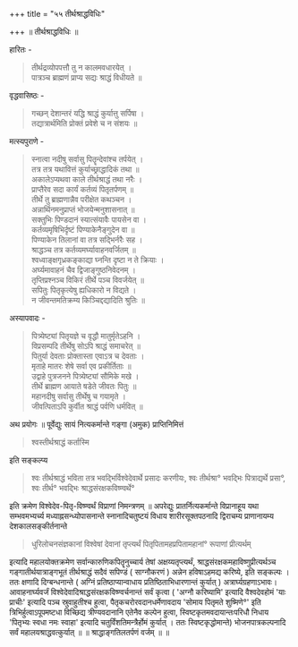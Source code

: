 +++
title = "५५ तीर्थश्राद्धविधिः"

+++
॥ तीर्थश्राद्धविधिः ॥

हारितः -

> तीर्थद्रव्योपपत्तौ तु न कालमवधारयेत् ।  
पात्रञ्च ब्राह्मणं प्राप्य सद्यः श्राद्धं विधीयते ॥

वृद्धवासिष्ठः -

> गच्छन् देशान्तरं यद्धि श्राद्धं कुर्यात्तु सर्पिषा ।  
तद्यात्रार्थमिति प्रोक्तं प्रवेशे च न संशयः ॥

मत्स्यपुराणे -

> स्नात्वा नदीषु सर्वासु पितॄन्देवांश्च तर्पयेत् ।  
तत्र तत्र यथावित्तं कुर्याच्छ्राद्धादिकं तथा ॥  
अकालेऽप्यथवा काले तीर्थश्राद्धं तथा नरैः ।  
प्राप्तैरेव सदा कार्यं कर्तव्यं पितृतर्पणम् ॥  
तीर्थे तु ब्राह्मणान्नैव परीक्षेत कथञ्चन ।  
अन्नार्थिनमनुप्राप्तं भोजयेन्मनुशासनात् ॥  
सक्तुभिः पिण्डदानं स्यात्संयावैः पायसेन वा ।  
कर्तव्यमृषिभिर्दृष्टं पिण्याकेनैङ्गुदेन वा ॥  
पिण्याकेन तिलानां वा तत्र सद्भिर्नरैः सह ।  
श्राद्धञ्च तत्र कर्तव्यमर्घ्यावाहनवर्जितम् ॥  
श्वध्वाङ्क्षगृध्रकङ्काद्या घ्नन्ति दृष्टा न ते क्रियाः ।  
अर्घ्यमावाहनं चैव द्विजाङ्गुष्ठनिवेदनम् ।  
तृप्तिप्रश्नञ्च विकिरं तीर्थे पञ्च विवर्जयेत् ॥  
सपितुः पितृकृत्येषु ह्यधिकारो न विद्यते ।  
न जीवन्तमतिक्रम्य किञ्चिद्दद्यादिति श्रुतिः ॥

अस्यापवादः -

> पित्र्येष्ट्यां पितृयज्ञे च वृद्धौ मातुर्मृतेऽहनि ।  
विप्रसम्पदि तीर्थेषु सोऽपि श्राद्धं समाचरेत् ॥  
पितुर्या देवताः प्रोक्तास्ता एवाऽत्र च देवताः ।  
मृताहे मातरः शेषे सर्वा एव प्रकीर्तिताः ॥  
उद्वाहे पुत्रजनने पित्र्येष्ट्यां सौमिके मखे ।  
तीर्थे ब्राह्मण आयाते षडेते जीवतः पितुः ॥  
महानदीषु सर्वासु तीर्थेषु च गयामृते ।  
जीवत्पिताऽपि कुर्वीत श्राद्धं पर्वणि धर्मवित् ॥

अथ प्रयोगः ॥ पूर्वेद्युः सायं नित्यकर्मान्ते गङ्गा (अमुक) प्राप्तिनिमित्तं

> श्वस्तीर्थश्राद्धं कर्तास्मि

इति सङ्कल्प्य

> श्वः तीर्थश्राद्धं भविता तत्र भवद्भिर्विश्वेदेवार्थे प्रसादः करणीयः, श्वः तीर्थश्रा° भवद्भिः पित्राद्यर्थे प्रसा°, श्वः तीर्थ° भवद्भिः श्राद्धसंरक्षकविष्ण्वर्थे°

इति क्रमेण विश्वेदेव-पितृ-विष्ण्वर्थं विप्राणां निमन्त्रणम् ॥ अपरेद्युः प्रातर्नित्यकर्मान्ते विप्रानाहूय यथा सम्भवमभ्यर्च्य मध्याह्नसन्ध्योपासनान्ते स्नानादिचतुष्टयं विधाय शारीरसूक्तपठनादि द्विराचम्य प्राणानायम्य देशकालसङ्कीर्तनान्ते

> धुरिलोचनसंज्ञकानां विश्वेषां देवानां तृप्त्यर्थं पितृपितामहप्रपितामहानां° रूपाणां प्रीत्यर्थम्

इत्यादि महालयोक्तक्रमेण सर्वान्कारुणिकपितॄनुच्चार्य तेषां अक्षय्यतृप्त्यर्थं, श्राद्धसंरक्षकमहाविष्णुप्रीत्यर्थञ्च गङ्गातीर्थयात्राङ्गभूतं तीर्थश्राद्धं सदैवं सपिण्डं ( साग्नौकरणं ) अन्नेन हविषाऽहमद्य करिष्ये, इति सङ्कल्पः । ततः क्षणादि दिग्बन्धनान्ते ( अग्निं प्रतिष्ठाप्यान्वाधाय प्रतिष्ठिताभिधारणान्तं कुर्यात् ) अत्रार्घ्यग्रहणाऽभावः। आवाहनार्घ्यवर्जं विश्वेदेवादिश्राद्धसंरक्षकविष्ण्वर्चनान्तं सर्वं कृत्वा ( 'अग्नौ करिष्यामि' इत्यादि वैश्वदेवहोमं 'याः प्राचीः' इत्यादि पञ्च स्रुवाहुतीश्च हुत्वा, पैतृकचरोरवदानधर्मेणावदाय 'सोमाय पितृमते शुष्मिणे°' इति त्रिभिर्हुत्वाऽपूपमष्टधा विच्छिद्य त्रीण्यवदानानि एतेनैव कल्पेन हुत्वा, स्विष्टकृतमवदायान्तःपरिधौ निधाय 'पितृभ्यः स्वधा नमः स्वाहा' इत्यादि चतुर्विंशतिमन्त्रैर्होमं कुर्यात् । ततः स्विष्टकृद्धोमान्ते) भोजनपात्रकल्पनादि सर्वं महालयश्राद्धवत्कुर्यात् ॥ ॥ श्राद्धाङ्गतिलतर्पणं वर्जम् ॥ ॥
